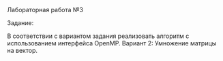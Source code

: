 Лабораторная работа №3

Задание:

В соответствии с вариантом задания реализовать алгоритм с использованием интерфейса OpenMP. Вариант 2: Умножение матрицы на вектор. 
